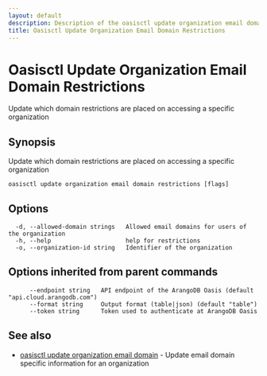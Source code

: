 ```yaml
---
layout: default
description: Description of the oasisctl update organization email domain restrictions command
title: Oasisctl Update Organization Email Domain Restrictions
---
```

# Oasisctl Update Organization Email Domain Restrictions

Update which domain restrictions are placed on accessing a specific organization

## Synopsis

Update which domain restrictions are placed on accessing a specific organization

```
oasisctl update organization email domain restrictions [flags]
```

## Options

```
  -d, --allowed-domain strings   Allowed email domains for users of the organization
  -h, --help                     help for restrictions
  -o, --organization-id string   Identifier of the organization
```

## Options inherited from parent commands

```
      --endpoint string   API endpoint of the ArangoDB Oasis (default "api.cloud.arangodb.com")
      --format string     Output format (table|json) (default "table")
      --token string      Token used to authenticate at ArangoDB Oasis
```

## See also

* [oasisctl update organization email domain](oasisctl-update-organization-email-domain.html)	 - Update email domain specific information for an organization


